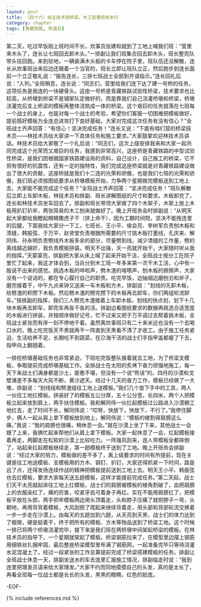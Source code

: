 ```yaml
---
layout: post
title: （四十六）自主技术架桥梁，木工班重拾老本行
category: chapter
tags: [青藏铁路, 铁道兵]
---
```


第二天，吃过早饭刚上班时间不长，炊事员张建和就到了工地上喊我们班：“营里来木头了，连长让七班回去卸木头。”一排副让我们班集合回去卸木头，班长整完队带头往回跑。来到驻地，一辆装满木头板的卡车停在院子里，班队伍还没解散，连长从炊事班出来后边还跟着一个当官的，班长立即让班队立正，然后跑步到连长面前一个立正敬礼说：“报告连长，三排七班战士全部到齐请指示。”连长回礼后说：“入列。”全班稍息，连长说：“同志们，营里给我们连下达了建一号桥的任务，这项任务是我连的一块硬骨头。这座一号桥是青藏铁路试验性桥梁，技术要求也比较高，从桥墩到桥梁不是铺架队定做好的，而是靠我们自己浇灌桥墩和桥梁，桥墩浇灌完后支上桥梁的模板再整体浇筑成一体的桥梁。这个艰巨的任务就落在七班每一个战士的身上，也是对每一个战士的考验，希望你们客服一切困难把模板做好，提前搭好模板为全连总进攻打下良好基础，大家对完成这次任务有没有信心？”全班战士齐声回答：“有信心！坚决完成任务！”连长又说：“下面有咱们营的桥梁技术员——林技术员给大家讲一下具体任务和施工要求。”大家鼓掌欢迎林技术员讲话。林技术员给大家敬了一个礼后说：“同志们，这次上级安排我来和大家一起共同完成这个光荣而又艰巨的任务，我感到非常高兴，这座桥是青藏铁路的中型试验性桥梁，是我们团根据国家铁路建设局的资料，自己设计，自己施工的桥梁，它不但有很好的抗震性，还有一定的独特性，我们完成这座桥梁就是对青藏铁路建设做出了很大的贡献，这座桥就是我们十二连的光荣和骄傲，也是我们七班的光荣和骄傲，我们班必须按图纸要求从桥墩模板开始，力争两个星期做完模板送到工地上去，大家能不能完成这个任务？”全班战士齐声回答：“坚决完成任务！”班队解散后立即上车卸木板，林技术员和排副、班长讲解图纸的尺寸和要求。木板卸完了，连长和林技术员坐车回去了。排副和班长带领大家做了四个木架子，木架上放上木板用扒钉扒牢，两张简易的木工刨床就做好了。晚上开班务会时排副说：“从明天起大家都给我瞪起眼睛撒虎子干（拼上命干），因为工期时间短，坚决不能拖连里的后腿，下面我给大家分一下工，七班长、王小平、侯会亮、李树军负责刨木板和清缝，韩振弦、于万平、赵贤堂负责根据所需要的尺寸挑木板打墨线，孔庆来、解同伟、孙永明负责劈线外木板多余的部分，尽量劈到线，减少清缝的工作量，劈的离线越近越好，我负责模板拼装。明天不出操，天一亮就开始干，大家随时听从我的指挥。”天蒙蒙亮，排副把大家从床上喊了起来开始干活，全班战士按分工在院子里忙了起来，我这才体会到，当兵分到木工班一年多来第一次干木工活，心中有一股说不出来的感觉。挑选木板的哗啦声，劈木渣的喀嚓声，刨木板的擦擦声，大家没有一个说话的，都在专心履行自己的职责。吃完早饭，边抽烟边磨刨刃和斧子，磨完接着干，中午九点来钟又送来一车木板和方木，排副说：“划线的先卸木板，给劈渣的积攒下木板。然后劈木渣的劈完攒下的木板再去卸车，你们两组轮流卸车。”按排副的指挥，我们三人劈完木渣接着上车卸木板，划线的快点划，划下十几块木板再去卸车，卸完车再各干各的活。排副边看图纸要求的数据再挑选合适宽度的木板进行拼装，并按顺序做好记号，忙不过来又把于万平调过去帮着挑木板，全班战士紧张而有序一刻不停地干着。虽然离炊事班只有二十来米远也没有一个去喝口水的，晚上吃完饭天不黑就再干一阵直到天黑看不清了才收工。由于施工任务紧迫，生活给养不足，长期吃不到蔬菜，在尕海干活的战士们手指甲盖都瘪了下去，指甲向上翻翘着。

一排挖桥墩基础任务也非常紧迫，下班吃完饭整队接着就去工地，为了桥梁支模板，争取提前完成桥墩基础工作。全排战士在太阳的炙烤下奋力顽强地施工，每一天下来战士们满身都是沙土，疲惫不堪，但没有一个说“熊话”的。四月的沙漠和戈壁滩差不多每天大风不断，黄沙遮天。经过十几天的奋力工作，模板已经做了一大堆，排副说：“划线组和劈渣组往工地上送模板。”我们几个放下手中的工具，两人一伙往工地扛模板。拼装好了的模板五公分厚，五十公分宽，长四米，两个人把模板立起来放到肩上，两手扶住模板。我和解同伟一伙扛起模板过公路进入沙漠朝工地扛去，走了时间不长，解同伟说：“哎呀，快放下，快放下，不行了。”我停住脚步，俩人一起从肩上拿下模板放到地上，解同伟说：“模板的棱割得肩膀这么痛。”我说：“我的肩膀也很痛，稍休息一会。”就在沙漠上坐了下来，其他战士一会跟了上来，我俩忙起来帮他们从肩上拿下模板。大家一起休息了一会，扛起模板接着再走，两脚走在松软的沙漠上比较吃力。一阵强风刮来，连人带模板全都摔倒了，站起来扛起模板继续走，第一趟模板终于送到了工地。晚上开班务会排副说：“经过大家的努力，模板做的差不多了，离上级要求的时间有所提前，现在关键是往工地送模板、支模板用的方木、钢钉、扒钉，大家还得抓紧一下时间，路是远了点，还得发扬连续作战的精神把模板提前送到工地上去。明天王小平、韩振弦也去扛模板，要求大家每天送五趟模板，这样才能提前完成任务。”第二天起，战士们天不太亮就起床往工地上扛模板，战士们的肩膀被模板的棱角割破了，血把肩膀上的衣服染红了，痛的厉害，咬紧牙齿弓着身子再扛。实在不能用肩膀扛了，把模板平放在头部，两手抓牢模板两边用头顶着走，头和脖子压痛了就把脖子一弯，头朝地，再用背背着模板，大风刮倒了爬起来继续背着走，用头部和背部轮流交换着一步一步走在沙漠上。由每天的五趟加到六趟，从天亮到天黑，战士们的体力达到了极限，硬是挺着干，终于把所有的模板、方木等物品送到了桥梁工地。这个时候一排已将两个桥墩浇灌完毕，接下来是我们班在两桥墩中间架起桥梁的模板。在林技术员的指导下，一个星期就架起了模板。桥梁钢筋拉来了，在模型里边摆上钢筋用细铁丝扎捆牢固，最后整座桥梁模型里布满了钢筋网，一起准备完毕只等待浇灌水泥混凝土了。经过一段紧张的工作总算提前完成了桥梁搭建模板的任务。排副让全班战士休息一天，排副坐送水的车去连里汇报施工情况，排副临走时说：“我到连里把理发员请来给大家理发。”大家不约而同地摸摸自己的头发，真的是太长了，再看全班每一位战士都是长长的头发，黑黑的眼睛，红色的脸庞。

-EOF-

{% include references.md %}

